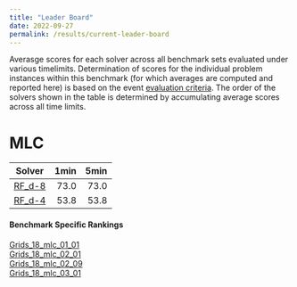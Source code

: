 ```yaml
---
title: "Leader Board"
date: 2022-09-27
permalink: /results/current-leader-board
---
```



Averasge scores for each solver across all benchmark sets evaluated under various timelimits.  Determination of scores for the individual problem instances within this benchmark (for which averages are computed and reported here) is based on the event [evaluation criteria](https://uaicompetition.github.io/uci-2022/results/evaluation-criteria/).  The order of the solvers shown in the table is determined by accumulating average scores across all time limits.

# MLC

|                  Solver                   | 1min | 5min |
| ----------------------------------------- | ---: | ---: |
| [RF_d-8](/solver-scores/RF_d-8-scores.md) | 73.0 | 73.0 |
| [RF_d-4](/solver-scores/RF_d-4-scores.md) | 53.8 | 53.8 |

#### Benchmark Specific Rankings

[Grids_18_mlc_01_01](benchmark-rankings/MLC-Grids_18_mlc_01_01-rankings.md) \
[Grids_18_mlc_02_01](benchmark-rankings/MLC-Grids_18_mlc_02_01-rankings.md) \
[Grids_18_mlc_02_09](benchmark-rankings/MLC-Grids_18_mlc_02_09-rankings.md) \
[Grids_18_mlc_03_01](benchmark-rankings/MLC-Grids_18_mlc_03_01-rankings.md)

